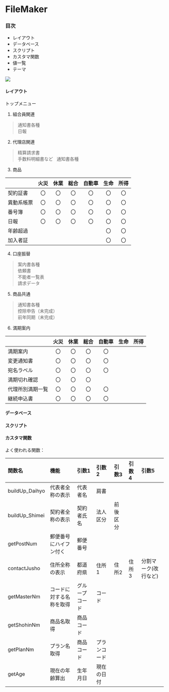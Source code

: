 # FileMaker

### 目次
- レイアウト
- データベース
- スクリプト
- カスタマ関数
- 値一覧
- テーマ

![](http://www.filemaker.com/jp/purchase/resellers/images/filemakerpro16advanced_icon.jpg)

#### レイアウト
トップメニュー  
1. 組合員関連
> 通知書各種  
> 日報
2. 代理店関連
> 精算請求書  
> 手数料明細書など  
> 通知書各種  
3. 商品  

|   | 火災 | 休業 | 総合 | 自動車 | 生命 | 所得 |
|:-------|:-------:|:-------:|:-------:|:-------:|:-------:|:-------:|
| 契約証書 | 〇 | 〇 | 〇 | 〇 | 〇 | 〇 |
| 異動系帳票 | 〇 | 〇 | 〇 | 〇 | 〇 | 〇 |
| 番号簿 | 〇 | 〇 | 〇 | 〇 | 〇 | 〇 |
| 日報 | 〇 | 〇 | 〇 | 〇 | 〇 | 〇 |
| 年齢超過 |   |   |   |   | 〇 | 〇 |
| 加入者証 |   |   |   |   | 〇 | 〇 |

4. 口座振替  
> 案内書各種  
> 依頼書  
> 不能者一覧表  
> 請求データ  
5. 商品共通  
> 通知書各種  
> 控除申告（未完成）  
> 前年同期（未完成）  
6. 満期案内  

|   | 火災 | 休業 | 総合 | 自動車 | 生命 | 所得 |
|:-------|:-------:|:-------:|:-------:|:-------:|:-------:|:-------:|
| 満期案内 | 〇 | 〇 | 〇 | 〇 |   |   |
| 変更通知書 | 〇 | 〇 | 〇 | 〇 |   |   |
| 宛名ラベル | 〇 | 〇 | 〇 | 〇 |   |   |
| 満期切れ確認 | 〇 | 〇 | 〇 |   |   |   |
| 代理所別満期一覧 | 〇 | 〇 | 〇 | 〇 |   |   |
| 継続申込書 | 〇 | 〇 | 〇 | 〇 |   |   |



#### データベース  

#### スクリプト  

#### カスタマ関数  
よく使われる関数：

| 関数名 | 機能 | 引数1 | 引数2 | 引数3 | 引数4 | 引数5 |
|:-------|:-------|:-------|:-------|:-------|:-------|:-------|
| buildUp_Daihyo | 代表者全称の表示 | 代表者名 | 肩書 |   |   |   |
| buildUp_Shimei | 契約者全称の表示 | 契約者氏名 | 法人区分 | 前後区分 |   |   |
| getPostNum | 郵便番号にハイフン付く | 郵便番号 |   |   |   |   |
| contactJusho | 住所全称の表示 | 都道府県 | 住所1 | 住所2 | 住所3 | 分割マーク(改行など) |
| getMasterNm | コードに対する名称を取得 | グループコード | コード |   |   |   |
| getShohinNm | 商品名取得 | 商品コード |   |   |   |   |
| getPlanNm | プラン名取得 | 商品コード | プランコード |   |   |   |
| getAge | 現在の年齢算出 | 生年月日 | 現在の日付 |   |   |   | 






